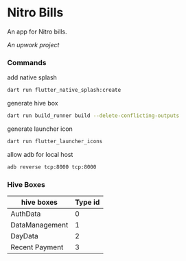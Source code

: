 # Nitro Bills

An app for Nitro bills.

*An upwork project*


### Commands
add native splash
```bash
dart run flutter_native_splash:create
```

generate hive box
```bash
dart run build_runner build --delete-conflicting-outputs 
```

generate launcher icon
```bash
dart run flutter_launcher_icons
```

allow adb for local host
```bash
adb reverse tcp:8000 tcp:8000
```


### Hive Boxes
| hive boxes | Type id |
|------------|---------|
|AuthData | 0 |
|DataManagement | 1 |
|DayData | 2 |
|Recent Payment | 3|
